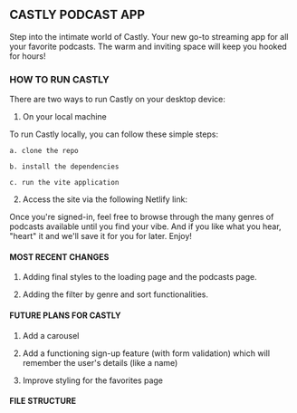 ## CASTLY PODCAST APP

Step into the intimate world of Castly. Your new go-to streaming app for all your favorite podcasts. The warm and inviting space will keep you hooked for hours!

### HOW TO RUN CASTLY

There are two ways to run Castly on your desktop device:

1. On your local machine

To run Castly locally, you can follow these simple steps:

    a. clone the repo

    b. install the dependencies

    c. run the vite application

2. Access the site via the following Netlify link:

Once you're signed-in, feel free to browse through the many genres of podcasts available until you find your vibe. And if you like what you hear, "heart" it and we'll save it for you for later. Enjoy!

#### MOST RECENT CHANGES

1. Adding final styles to the loading page and the podcasts page.

2. Adding the filter by genre and sort functionalities.

#### FUTURE PLANS FOR CASTLY

1. Add a carousel

2. Add a functioning sign-up feature (with form validation) which will remember the user's details (like a name)

3. Improve styling for the favorites page

#### FILE STRUCTURE
